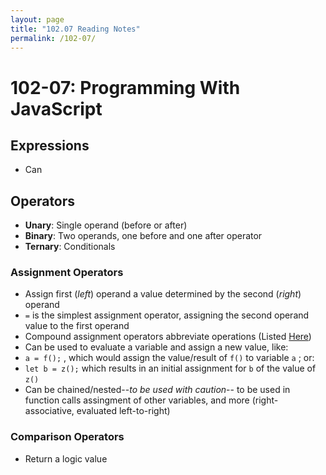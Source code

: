```yaml
---
layout: page
title: "102.07 Reading Notes"
permalink: /102-07/
---
```


# 102-07: Programming With JavaScript

## Expressions
* Can

## Operators
* **Unary**: Single operand (before or after)
* **Binary**: Two operands, one before and one after operator
* **Ternary**: Conditionals

### Assignment Operators
* Assign first (*left*) operand a value determined by the second (*right*) operand
* `=` is the simplest assignment operator, assigning the second operand value to the first operand
* Compound assignment operators abbreviate operations (Listed [Here](https://developer.mozilla.org/en-US/docs/Web/JavaScript/Guide/Expressions_and_Operators#assignment_operators))
* Can be used to evaluate a variable and assign a new value, like:
* `a = f();` , which would assign the value/result of `f()` to variable `a` ; or:
* `let b = z();` which results in an initial assignment for `b` of the value of `z()`
* Can be chained/nested--*to be used with caution*-- to be used in function calls assingment of other variables, and more (right-associative, evaluated left-to-right)

### Comparison Operators
* Return a logic value 
